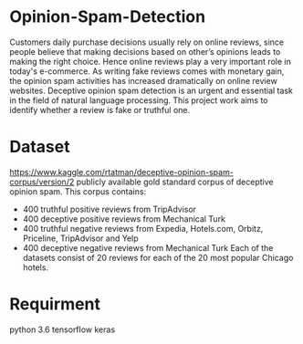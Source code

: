 # Opinion-Spam-Detection
Customers daily purchase decisions usually rely on online reviews, since people believe that making decisions based on other’s opinions leads to making the right choice. Hence online reviews play a very important role in today's e-commerce. As writing fake reviews comes with monetary gain, the opinion spam activities has increased dramatically on online review websites. Deceptive opinion spam detection is an urgent and essential task in the field of natural language processing. This project work aims to identify whether a review is fake or truthful one.
# Dataset
https://www.kaggle.com/rtatman/deceptive-opinion-spam-corpus/version/2
publicly available gold standard corpus of deceptive opinion spam. 
This corpus contains:
* 400 truthful positive reviews from TripAdvisor
* 400 deceptive positive reviews from Mechanical Turk 
* 400 truthful negative reviews from Expedia, Hotels.com, Orbitz, Priceline,
  TripAdvisor and Yelp
* 400 deceptive negative reviews from Mechanical Turk
Each of the datasets consist of 20 reviews for each of the 20 most popular Chicago hotels.
# Requirment
python 3.6
tensorflow
keras
